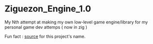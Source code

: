 # Ziguezon_Engine_1.0
My Nth attempt at making my own low-level game engine/library for my personal game dev attemps ( now in zig )

Fun fact : [source](https://www.youtube.com/watch?v=f1Svjcda-84) for this project's name.
